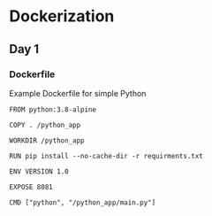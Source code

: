 # Dockerization

## Day 1
### Dockerfile
Example Dockerfile for simple Python
```
FROM python:3.8-alpine

COPY . /python_app

WORKDIR /python_app

RUN pip install --no-cache-dir -r requirments.txt

ENV VERSION 1.0

EXPOSE 8081

CMD ["python", "/python_app/main.py"]
```
